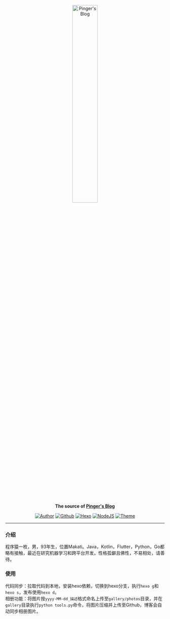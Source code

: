 <p align="center">
  <a href="https://pingerx.com">
    <img alt="Pinger's Blog" src="https://ae01.alicdn.com/kf/U476012d0778f4ec9ba33f30f64c6c14fr.png" width="40%">
  </a>
</p>
<p align="center">
  <strong>The source of <a href="https://pingerx.com">Pinger's Blog</a></strong>
</p>

<p align="center">
  <a href="https://pingerx.com"><img alt="Author" src="https://img.shields.io/badge/author-pinger-brightgreen.svg"></a>
    <a href="https://github.com/pingerx"><img alt="Github" src="https://img.shields.io/badge/github-pingerx-green.svg"></a>
  <a href="https://hexo.io"><img alt="Hexo" src="https://img.shields.io/badge/hexo-3.3.8-0e83cd.svg?style=flat-square"></a>
  <a href="https://nodejs.org"><img alt="NodeJS" src="https://img.shields.io/badge/node.js-7.1.2-43853d.svg?style=flat-square"></a>
  <a href="https://material.viosey.com"><img alt="Theme" src="https://img.shields.io/badge/theme-material-red.svg?style=flat-square"></a>
</p>

---
### 介绍
程序猿一枚，男，93年生，位置Makati。Java，Kotlin，Flutter，Python，Go都略有接触，最近在研究机器学习和跨平台开发。性格孤僻且佛性，不易相处，请善待。

### 使用
代码同步：拉取代码到本地，安装hexo依赖，切换到hexo分支，执行`hexo g`和`hexo s`，发布使用`hexo d`。 </br>
相册功能：将图片按`yyyy-MM-dd_描述`格式命名上传至`gallery/photos`目录，并在`gallery`目录执行`python tools.py`命令，将图片压缩并上传至Github，博客会自动同步相册图片。
